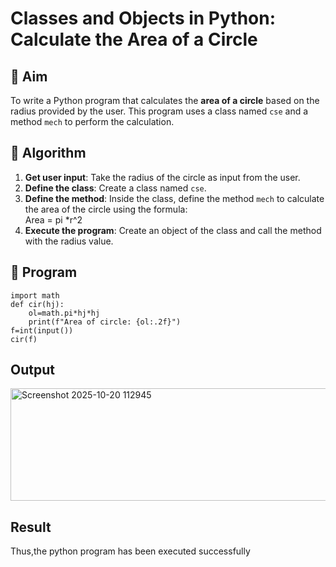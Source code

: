 # Classes and Objects in Python: Calculate the Area of a Circle

## 🎯 Aim
To write a Python program that calculates the **area of a circle** based on the radius provided by the user. This program uses a class named `cse` and a method `mech` to perform the calculation.

## 🧠 Algorithm
1. **Get user input**: Take the radius of the circle as input from the user.
2. **Define the class**: Create a class named `cse`.
3. **Define the method**: Inside the class, define the method `mech` to calculate the area of the circle using the formula:  
   Area = pi *r^2 
4. **Execute the program**: Create an object of the class and call the method with the radius value.

## 🧾 Program
```
import math
def cir(hj):
    ol=math.pi*hj*hj
    print(f"Area of circle: {ol:.2f}")
f=int(input())
cir(f)
```


## Output


<img width="715" height="180" alt="Screenshot 2025-10-20 112945" src="https://github.com/user-attachments/assets/d260e5bc-0301-44f3-920c-a0722f80f48a" />



## Result


Thus,the python program has been executed successfully
